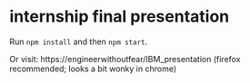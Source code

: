 # internship final presentation

Run ```npm install``` and then ```npm start```. 

Or visit: https://engineerwithoutfear/IBM_presentation (firefox recommended; looks a bit wonky in chrome)
